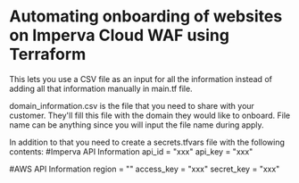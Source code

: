 # Automating onboarding of websites on Imperva Cloud WAF using Terraform

This lets you use a CSV file as an input for all the information instead of adding all that information manually in main.tf file.

domain_information.csv is the file that you need to share with your customer. They'll fill this file with the domain they would like to onboard. File name can be anything since you will input the file name during apply.

In addition to that you need to create a secrets.tfvars file with the following contents:
#Imperva API Information
api_id  = "xxx"
api_key = "xxx"

#AWS API Information
region = "<region of your choice>" 
access_key = "xxx"
secret_key = "xxx"